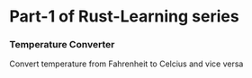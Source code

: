 # Part-1 of Rust-Learning series

### Temperature Converter

Convert temperature from Fahrenheit to Celcius and vice versa
